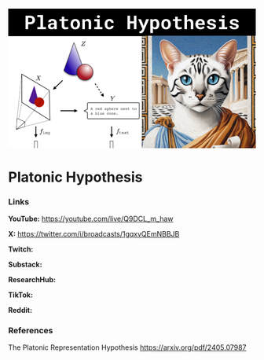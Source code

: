 ![thumbnail](thumbnail.png)

# Platonic Hypothesis

### Links

**YouTube:** https://youtube.com/live/Q9DCL_m_haw

**X:** https://twitter.com/i/broadcasts/1gqxvQEmNBBJB

**Twitch:**

**Substack:**

**ResearchHub:**

**TikTok:**

**Reddit:**

### References

The Platonic Representation Hypothesis
https://arxiv.org/pdf/2405.07987